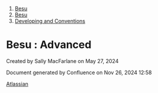 1. [Besu](index.html)
2. [Besu](Besu_22151173.html)
3. [Developing and Conventions](Developing-and-Conventions_22153909.html)

# Besu : Advanced

Created by Sally MacFarlane on May 27, 2024

Document generated by Confluence on Nov 26, 2024 12:58

[Atlassian](http://www.atlassian.com/)
